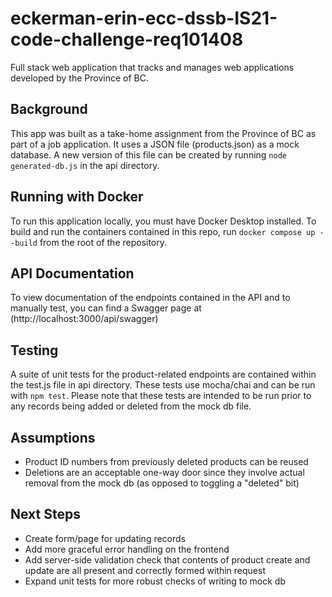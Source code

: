 # eckerman-erin-ecc-dssb-IS21-code-challenge-req101408
Full stack web application that tracks and manages web applications developed by the Province of BC.

## Background
This app was built as a take-home assignment from the Province of BC as part of a job application. It uses a JSON file (products.json) as a mock database. A new version of this file can be created by running `node generated-db.js` in the api directory.

## Running with Docker
To run this application locally, you must have Docker Desktop installed. To build and run the containers contained in this repo, run `docker compose up --build` from the root of the repository.

## API Documentation
To view documentation of the endpoints contained in the API and to manually test, you can find a Swagger page at (http://localhost:3000/api/swagger)

## Testing
A suite of unit tests for the product-related endpoints are contained within the test.js file in api directory. These tests use mocha/chai and can be run with `npm test`. Please note that these tests are intended to be run prior to any records being added or deleted from the mock db file.

## Assumptions
- Product ID numbers from previously deleted products can be reused
- Deletions are an acceptable one-way door since they involve actual removal from the mock db (as opposed to toggling a "deleted" bit)

## Next Steps
- Create form/page for updating records
- Add more graceful error handling on the frontend
- Add server-side validation check that contents of product create and update are all present and correctly formed within request
- Expand unit tests for more robust checks of writing to mock db
